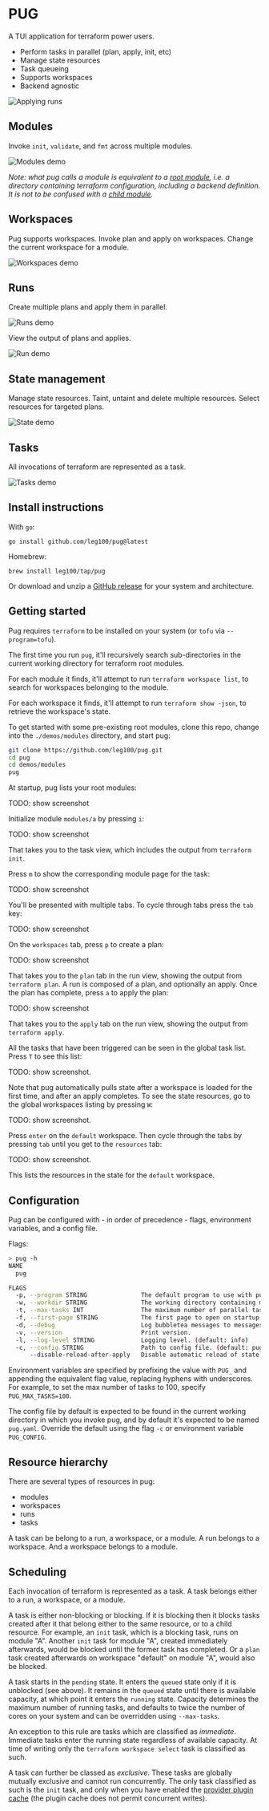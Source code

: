 # PUG

A TUI application for terraform power users.

* Perform tasks in parallel (plan, apply, init, etc)
* Manage state resources
* Task queueing
* Supports workspaces
* Backend agnostic

![Applying runs](./demos/runs/applied_runs.png)

## Modules

Invoke `init`, `validate`, and `fmt` across multiple modules.

![Modules demo](https://vhs.charm.sh/vhs-224dkO2QdUANY0xFpvDbu5.gif)

*Note: what pug calls a module is equivalent to a [root module](https://developer.hashicorp.com/terraform/language/modules#the-root-module), i.e. a directory containing terraform configuration, including a backend definition. It is not to be confused with a [child module](https://developer.hashicorp.com/terraform/language/modules#child-modules).*

## Workspaces

Pug supports workspaces. Invoke plan and apply on workspaces. Change the current workspace for a module.

![Workspaces demo](https://vhs.charm.sh/vhs-6fmPs3if1bgzNBxh2MDaan.gif)

## Runs

Create multiple plans and apply them in parallel.

![Runs demo](https://vhs.charm.sh/vhs-7sehbg4FPreF7IJ3Ljt4mx.gif)

View the output of plans and applies.

![Run demo](https://vhs.charm.sh/vhs-3wheZYKZS8bIT2516ucd9i.gif)

## State management

Manage state resources. Taint, untaint and delete multiple resources. Select resources for targeted plans.

![State demo](https://vhs.charm.sh/vhs-2f4bV5JJmPI2cAqyclFZyn.gif)

## Tasks

All invocations of terraform are represented as a task.

![Tasks demo](https://vhs.charm.sh/vhs-2MCPUcm85YRkI4QrZ3dv5b.gif)

## Install instructions

With `go`:

```
go install github.com/leg100/pug@latest
```

Homebrew:

```
brew install leg100/tap/pug
```

Or download and unzip a [GitHub release](https://github.com/leg100/pug/releases) for your system and architecture.

## Getting started

Pug requires `terraform` to be installed on your system (or `tofu` via `--program=tofu`).

The first time you run `pug`, it'll recursively search sub-directories in the current working directory for terraform root modules.

For each module it finds, it'll attempt to run `terraform workspace list`, to search for workspaces belonging to the module.

For each workspace it finds, it'll attempt to run `terraform show -json`, to retrieve the workspace's state.

To get started with some pre-existing root modules, clone this repo, change into the `./demos/modules` directory, and start pug:

```bash
git clone https://github.com/leg100/pug.git
cd pug
cd demos/modules
pug
```

At startup, pug lists your root modules:

TODO: show screenshot

Initialize module `modules/a` by pressing `i`:

TODO: show screenshot

That takes you to the task view, which includes the output from `terraform init`.

Press `m` to show the corresponding module page for the task:

TODO: show screenshot

You'll be presented with multiple tabs. To cycle through tabs press the `tab` key:

TODO: show screenshot

On the `workspaces` tab, press `p` to create a plan:

TODO: show screenshot

That takes you to the `plan` tab in the run view, showing the output from `terraform plan`. A run is composed of a plan, and optionally an apply. Once the plan has complete, press `a` to apply the plan:

TODO: show screenshot

That takes you to the `apply` tab on the run view, showing the output from `terraform apply`.

All the tasks that have been triggered can be seen in the global task list. Press `T` to see this list:

TODO: show screenshot.

Note that pug automatically pulls state after a workspace is loaded for the first time, and after an apply completes. To see the state resources, go to the global workspaces listing by pressing `W`:

TODO: show screenshot.

Press `enter` on the `default` workspace. Then cycle through the tabs by pressing `tab` until you get to the `resources` tab:

TODO: show screenshot.

This lists the resources in the state for the `default` workspace.

## Configuration

Pug can be configured with - in order of precedence - flags, environment variables, and a config file.

Flags:

```bash
> pug -h
NAME
  pug

FLAGS
  -p, --program STRING               The default program to use with pug. (default: terraform)
  -w, --workdir STRING               The working directory containing modules. (default: .)
  -t, --max-tasks INT                The maximum number of parallel tasks. (default: 32)
  -f, --first-page STRING            The first page to open on startup. (default: modules)
  -d, --debug                        Log bubbletea messages to messages.log
  -v, --version                      Print version.
  -l, --log-level STRING             Logging level. (default: info)
  -c, --config STRING                Path to config file. (default: pug.yaml)
      --disable-reload-after-apply   Disable automatic reload of state following an apply.
```

Environment variables are specified by prefixing the value with `PUG_` and appending the equivalent flag value, replacing hyphens with underscores. For example, to set the max number of tasks to 100, specify `PUG_MAX_TASKS=100`.

The config file by default is expected to be found in the current working directory in which you invoke pug, and by default it's expected to be named `pug.yaml`. Override the default using the flag `-c` or environment variable `PUG_CONFIG`.

## Resource hierarchy

There are several types of resources in pug:

* modules
* workspaces
* runs
* tasks

A task can be belong to a run, a workspace, or a module. A run belongs to a workspace. And a workspace belongs to a module.
 
## Scheduling

Each invocation of terraform is represented as a task. A task belongs either to a run, a workspace, or a module.

A task is either non-blocking or blocking. If it is blocking then it blocks tasks created after it that belong either to the same resource, or to a child resource. For example, an `init` task, which is a blocking task, runs on module "A". Another `init` task for module "A", created immediately afterwards, would be blocked until the former task has completed. Or a `plan` task created afterwards on workspace "default" on module "A", would also be blocked.

A task starts in the `pending` state. It enters the `queued` state only if it is unblocked (see above). It remains in the `queued` state until there is available capacity, at which point it enters the `running` state. Capacity determines the maximum number of running tasks, and defaults to twice the number of cores on your system and can be overridden using `--max-tasks`.

An exception to this rule are tasks which are classified as *immediate*. Immediate tasks enter the running state regardless of available capacity. At time of writing only the `terraform workspace select` task is classified as such.

A task can further be classed as *exclusive*. These tasks are globally mutually exclusive and cannot run concurrently. The only task classified as such is the `init` task, and only when you have enabled the [provider plugin cache](https://developer.hashicorp.com/terraform/cli/config/config-file#provider-plugin-cache) (the plugin cache does not permit concurrent writes).
